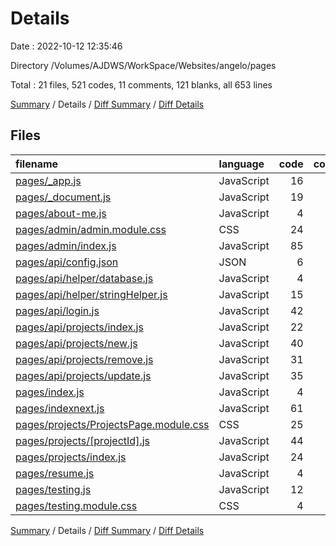 # Details

Date : 2022-10-12 12:35:46

Directory /Volumes/AJDWS/WorkSpace/Websites/angelo/pages

Total : 21 files,  521 codes, 11 comments, 121 blanks, all 653 lines

[Summary](results.md) / Details / [Diff Summary](diff.md) / [Diff Details](diff-details.md)

## Files
| filename | language | code | comment | blank | total |
| :--- | :--- | ---: | ---: | ---: | ---: |
| [pages/_app.js](/pages/_app.js) | JavaScript | 16 | 0 | 3 | 19 |
| [pages/_document.js](/pages/_document.js) | JavaScript | 19 | 0 | 2 | 21 |
| [pages/about-me.js](/pages/about-me.js) | JavaScript | 4 | 0 | 2 | 6 |
| [pages/admin/admin.module.css](/pages/admin/admin.module.css) | CSS | 24 | 0 | 4 | 28 |
| [pages/admin/index.js](/pages/admin/index.js) | JavaScript | 85 | 0 | 11 | 96 |
| [pages/api/config.json](/pages/api/config.json) | JSON | 6 | 0 | 1 | 7 |
| [pages/api/helper/database.js](/pages/api/helper/database.js) | JavaScript | 4 | 0 | 2 | 6 |
| [pages/api/helper/stringHelper.js](/pages/api/helper/stringHelper.js) | JavaScript | 15 | 0 | 7 | 22 |
| [pages/api/login.js](/pages/api/login.js) | JavaScript | 42 | 0 | 14 | 56 |
| [pages/api/projects/index.js](/pages/api/projects/index.js) | JavaScript | 22 | 0 | 8 | 30 |
| [pages/api/projects/new.js](/pages/api/projects/new.js) | JavaScript | 40 | 0 | 10 | 50 |
| [pages/api/projects/remove.js](/pages/api/projects/remove.js) | JavaScript | 31 | 0 | 11 | 42 |
| [pages/api/projects/update.js](/pages/api/projects/update.js) | JavaScript | 35 | 8 | 13 | 56 |
| [pages/index.js](/pages/index.js) | JavaScript | 4 | 0 | 1 | 5 |
| [pages/indexnext.js](/pages/indexnext.js) | JavaScript | 61 | 0 | 9 | 70 |
| [pages/projects/ProjectsPage.module.css](/pages/projects/ProjectsPage.module.css) | CSS | 25 | 2 | 7 | 34 |
| [pages/projects/[projectId].js](/pages/projects/%5BprojectId%5D.js) | JavaScript | 44 | 0 | 7 | 51 |
| [pages/projects/index.js](/pages/projects/index.js) | JavaScript | 24 | 1 | 5 | 30 |
| [pages/resume.js](/pages/resume.js) | JavaScript | 4 | 0 | 2 | 6 |
| [pages/testing.js](/pages/testing.js) | JavaScript | 12 | 0 | 1 | 13 |
| [pages/testing.module.css](/pages/testing.module.css) | CSS | 4 | 0 | 1 | 5 |

[Summary](results.md) / Details / [Diff Summary](diff.md) / [Diff Details](diff-details.md)